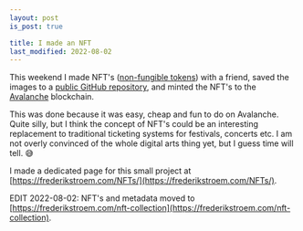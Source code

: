 ```yaml
---
layout: post
is_post: true

title: I made an NFT
last_modified: 2022-08-02
---
```

This weekend I made NFT's ([non-fungible tokens](https://en.wikipedia.org/wiki/Non-fungible_token)) with a friend, saved the images to a [public GitHub repository](https://github.com/frederikstroem/NFTs), and minted the NFT's to the [Avalanche](https://www.avax.network/) blockchain.

This was done because it was easy, cheap and fun to do on Avalanche. Quite silly, but I think the concept of NFT's could be an interesting replacement to traditional ticketing systems for festivals, concerts etc. I am not overly convinced of the whole digital arts thing yet, but I guess time will tell. 😅

I made a dedicated page for this small project at [https://frederikstroem.com/NFTs/](https://frederikstroem.com/NFTs/).

EDIT 2022-08-02: NFT's and metadata moved to [https://frederikstroem.com/nft-collection](https://frederikstroem.com/nft-collection).
